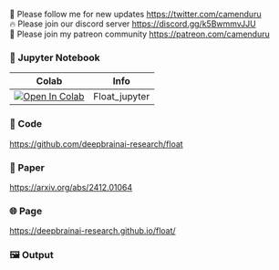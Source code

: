 🐣 Please follow me for new updates https://twitter.com/camenduru <br />
🔥 Please join our discord server https://discord.gg/k5BwmmvJJU <br />
🥳 Please join my patreon community https://patreon.com/camenduru <br />

### 🍊 Jupyter Notebook

| Colab | Info
| --- | --- |
[![Open In Colab](https://colab.research.google.com/assets/colab-badge.svg)](https://colab.research.google.com/github/camenduru/Float-jupyter/blob/main/Float_jupyter.ipynb) | Float_jupyter

### 🧬 Code
https://github.com/deepbrainai-research/float

### 📄 Paper
https://arxiv.org/abs/2412.01064

### 🌐 Page
https://deepbrainai-research.github.io/float/

### 🖼 Output


